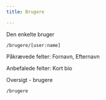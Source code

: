 ```yaml
---
title: Brugere

---
```





Den enkelte bruger

	/brugere/[user:name]

Påkrævede felter: Fornavn, Efternavn

Anbefalede felter: Kort bio

Oversigt - brugere

	/brugere
